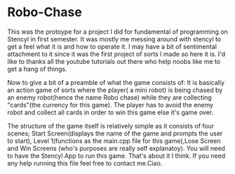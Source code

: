 # Robo-Chase
This was the protoype for a project I did for fundamental of programming on Stencyl in first semester. It was mostly me messing around with stencyl to get a feel what it is and how to operate it. I may have a bit of sentimental attachment to it since it was the first project of sorts I made so here it is. I'd like to thanks all the youtube tutorials out there who help noobs like me to get a hang of things. 

Now to give a bit of a preamble of what the game consists of: 
It is basically an action game of sorts where the player( a mini robot) is being chased by an enemy robot(hence the name Robo chase) while they are collecting "cards"(the currency for this game). The player has to avoid the enemy robot and collect all cards in order to win this game else it's game over.

The structure of the game itself is relatively simple as it consists of four scenes; Start Screen(displays the name of the game and prompts the user to start), Level 1(functions as the main.cpp file for this game),Lose Screen and Win Screens (who's purposes are really self explanatoy). You will need to have the Stencyl App to run this game. That's about it I think. If you need any help running this file feel free to contact me.Ciao.


